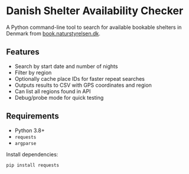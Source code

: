 # Danish Shelter Availability Checker

A Python command-line tool to search for available bookable shelters in Denmark from [book.naturstyrelsen.dk](https://book.naturstyrelsen.dk).

## Features
- Search by start date and number of nights
- Filter by region
- Optionally cache place IDs for faster repeat searches
- Outputs results to CSV with GPS coordinates and region
- Can list all regions found in API
- Debug/probe mode for quick testing

## Requirements
- Python 3.8+
- `requests`
- `argparse`

Install dependencies:
```bash
pip install requests
